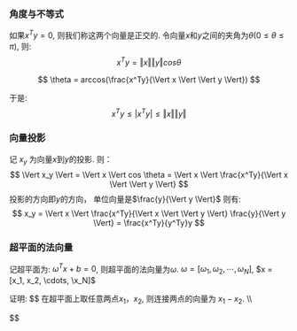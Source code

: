 
### 角度与不等式
如果$x^Ty = 0$, 则我们称这两个向量是正交的.
令向量$x$和$y$之间的夹角为$\theta (0 \leq \theta \leq \pi)$, 则:
$$
x^Ty = \Vert x \Vert \Vert y \Vert cos \theta
$$

$$
\theta = arccos(\frac{x^Ty}{\Vert x \Vert \Vert y \Vert})
$$

于是:
$$x^Ty \leq \vert x^Ty \vert \leq \Vert x \Vert \Vert y \Vert
$$

### 向量投影
记 $x_y$ 为向量$x$到$y$的投影. 则：
$$
\Vert x_y \Vert = \Vert x \Vert  cos \theta = \Vert x \Vert \frac{x^Ty}{\Vert x \Vert \Vert y \Vert}
$$
投影的方向即$y$的方向， 单位向量是$\frac{y}{\Vert y \Vert}$ 则有:
$$
x_y = \Vert x \Vert \frac{x^Ty}{\Vert x \Vert \Vert y \Vert} \frac{y}{\Vert y \Vert} = \frac{x^Ty}{y^Ty}y
$$

### 超平面的法向量
记超平面为: $\omega^Tx + b = 0$, 则超平面的法向量为$\omega$.  $\omega = [\omega_1, \omega_2, \cdots, \omega_N]$, $x = [x_1, x_2, \cdots, \x_N]$

证明:
$$
在超平面上取任意两点$x_1， x_2$, 则连接两点的向量为 $x_1 - x_2$.  \\\\


$$



